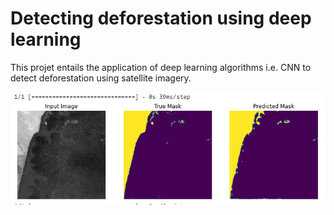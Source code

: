 # Detecting deforestation using deep learning

This projet entails the application of deep learning algorithms i.e. CNN to detect deforestation using satellite imagery.

![results/predict_2.PNG](results/predict_2.PNG)
